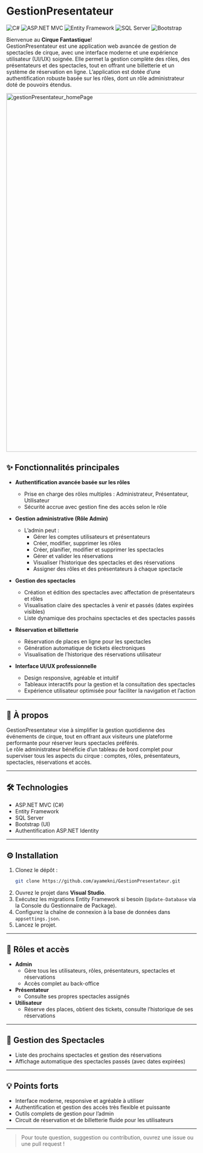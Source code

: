 # GestionPresentateur


![C#](https://img.shields.io/badge/C%23-239120?style=for-the-badge&logo=c-sharp&logoColor=white)
![ASP.NET MVC](https://img.shields.io/badge/ASP.NET%20MVC-512BD4?style=for-the-badge&logo=dotnet&logoColor=white)
![Entity Framework](https://img.shields.io/badge/Entity%20Framework-68217A?style=for-the-badge&logo=nuget&logoColor=white)
![SQL Server](https://img.shields.io/badge/SQL%20Server-CC2927?style=for-the-badge&logo=microsoftsqlserver&logoColor=white)
![Bootstrap](https://img.shields.io/badge/Bootstrap-7952B3?style=for-the-badge&logo=bootstrap&logoColor=white)


Bienvenue au **Cirque Fantastique**!  
GestionPresentateur est une application web avancée de gestion de spectacles de cirque, avec une interface moderne et une expérience utilisateur (UI/UX) soignée. Elle permet la gestion complète des rôles, des présentateurs et des spectacles, tout en offrant une billetterie et un système de réservation en ligne. L’application est dotée d’une authentification robuste basée sur les rôles, dont un rôle administrateur doté de pouvoirs étendus.

<img width="1919" height="948" alt="gestionPresentateur_homePage" src="https://github.com/user-attachments/assets/6b3b8b04-4f9d-4634-94e9-0c35e27a780e" />


## ✨ Fonctionnalités principales

- **Authentification avancée basée sur les rôles**
  - Prise en charge des rôles multiples : Administrateur, Présentateur, Utilisateur
  - Sécurité accrue avec gestion fine des accès selon le rôle

- **Gestion administrative (Rôle Admin)**
  - L’admin peut :
    - Gérer les comptes utilisateurs et présentateurs
    - Créer, modifier, supprimer les rôles
    - Créer, planifier, modifier et supprimer les spectacles
    - Gérer et valider les réservations
    - Visualiser l’historique des spectacles et des réservations
    - Assigner des rôles et des présentateurs à chaque spectacle

- **Gestion des spectacles**
  - Création et édition des spectacles avec affectation de présentateurs et rôles
  - Visualisation claire des spectacles à venir et passés (dates expirées visibles)
  - Liste dynamique des prochains spectacles et des spectacles passés

- **Réservation et billetterie**
  - Réservation de places en ligne pour les spectacles
  - Génération automatique de tickets électroniques
  - Visualisation de l’historique des réservations utilisateur

- **Interface UI/UX professionnelle**
  - Design responsive, agréable et intuitif
  - Tableaux interactifs pour la gestion et la consultation des spectacles
  - Expérience utilisateur optimisée pour faciliter la navigation et l’action

---

## 🚀 À propos

GestionPresentateur vise à simplifier la gestion quotidienne des événements de cirque, tout en offrant aux visiteurs une plateforme performante pour réserver leurs spectacles préférés.  
Le rôle administrateur bénéficie d’un tableau de bord complet pour superviser tous les aspects du cirque : comptes, rôles, présentateurs, spectacles, réservations et accès.

---


## 🛠️ Technologies

- ASP.NET MVC (C#)
- Entity Framework
- SQL Server
- Bootstrap (UI)
- Authentification ASP.NET Identity

---

## ⚙️ Installation

1. Clonez le dépôt :
   ```sh
   git clone https://github.com/ayamekni/GestionPresentateur.git
   ```
2. Ouvrez le projet dans **Visual Studio**.
3. Exécutez les migrations Entity Framework si besoin (`Update-Database` via la Console du Gestionnaire de Package).
4. Configurez la chaîne de connexion à la base de données dans `appsettings.json`.
5. Lancez le projet.

---

## 👤 Rôles et accès

- **Admin**
  - Gère tous les utilisateurs, rôles, présentateurs, spectacles et réservations
  - Accès complet au back-office
- **Présentateur**
  - Consulte ses propres spectacles assignés
- **Utilisateur**
  - Réserve des places, obtient des tickets, consulte l’historique de ses réservations

---

## 📅 Gestion des Spectacles

- Liste des prochains spectacles et gestion des réservations
- Affichage automatique des spectacles passés (avec dates expirées)

---

## 💡 Points forts

- Interface moderne, responsive et agréable à utiliser
- Authentification et gestion des accès très flexible et puissante
- Outils complets de gestion pour l’admin
- Circuit de réservation et de billetterie fluide pour les utilisateurs

---

> Pour toute question, suggestion ou contribution, ouvrez une issue ou une pull request !
